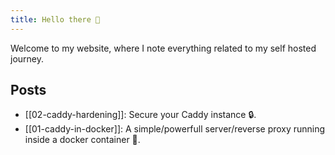 ```yaml
---
title: Hello there 👋
---
```

Welcome to my website, where I note everything related to my self hosted journey.

## Posts

- [[02-caddy-hardening]]: Secure your Caddy instance 🔒.
- [[01-caddy-in-docker]]:  A simple/powerfull server/reverse proxy running inside a docker container 🐳.